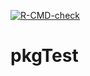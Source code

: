 [![R-CMD-check](https://github.com/ptds2023/pkgTest/actions/workflows/R-CMD-check.yaml/badge.svg?branch=main)](https://github.com/ptds2023/pkgTest/actions/workflows/R-CMD-check.yaml)

# pkgTest
